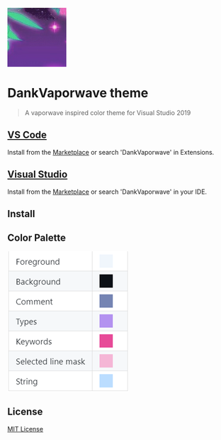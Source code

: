 ![Icon](./icon.jpg)

# DankVaporwave theme

> A vaporwave inspired color theme for Visual Studio 2019

## [VS Code](./vscode/)

Install from the [Marketplace](https://marketplace.visualstudio.com/items?itemName=JBW.dankvaporwave-vscode) or search 'DankVaporwave' in Extensions.

## [Visual Studio](./vs/)

Install from the [Marketplace](https://marketplace.visualstudio.com/items?itemName=JBW.DankVaporwave) or search 'DankVaporwave' in your IDE.

## Install

## Color Palette

![Icon](./docs/imgs/palette.png)

## License

[MIT License](./LICENSE.txt)

